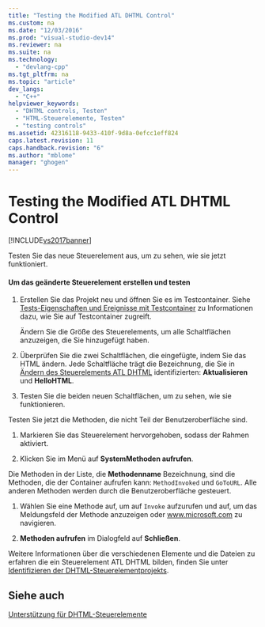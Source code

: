 ```yaml
---
title: "Testing the Modified ATL DHTML Control"
ms.custom: na
ms.date: "12/03/2016"
ms.prod: "visual-studio-dev14"
ms.reviewer: na
ms.suite: na
ms.technology: 
  - "devlang-cpp"
ms.tgt_pltfrm: na
ms.topic: "article"
dev_langs: 
  - "C++"
helpviewer_keywords: 
  - "DHTML controls, Testen"
  - "HTML-Steuerelemente, Testen"
  - "testing controls"
ms.assetid: 42316118-9433-410f-9d8a-0efcc1eff824
caps.latest.revision: 11
caps.handback.revision: "6"
ms.author: "mblome"
manager: "ghogen"
---
```

# Testing the Modified ATL DHTML Control
[!INCLUDE[vs2017banner](../assembler/inline/includes/vs2017banner.md)]

Testen Sie das neue Steuerelement aus, um zu sehen, wie sie jetzt funktioniert.  
  
#### Um das geänderte Steuerelement erstellen und testen  
  
1.  Erstellen Sie das Projekt neu und öffnen Sie es im Testcontainer.  Siehe [Tests\-Eigenschaften und Ereignisse mit Testcontainer](../mfc/testing-properties-and-events-with-test-container.md) zu Informationen dazu, wie Sie auf Testcontainer zugreift.  
  
     Ändern Sie die Größe des Steuerelements, um alle Schaltflächen anzuzeigen, die Sie hinzugefügt haben.  
  
2.  Überprüfen Sie die zwei Schaltflächen, die eingefügte, indem Sie das HTML ändern.  Jede Schaltfläche trägt die Bezeichnung, die Sie in [Ändern des Steuerelements ATL DHTML](../atl/modifying-the-atl-dhtml-control.md) identifizierten: **Aktualisieren** und **HelloHTML**.  
  
3.  Testen Sie die beiden neuen Schaltflächen, um zu sehen, wie sie funktionieren.  
  
 Testen Sie jetzt die Methoden, die nicht Teil der Benutzeroberfläche sind.  
  
1.  Markieren Sie das Steuerelement hervorgehoben, sodass der Rahmen aktiviert.  
  
2.  Klicken Sie im Menü auf **SystemMethoden aufrufen**.  
  
 Die Methoden in der Liste, die **Methodenname** Bezeichnung, sind die Methoden, die der Container aufrufen kann: `MethodInvoked` und `GoToURL`.  Alle anderen Methoden werden durch die Benutzeroberfläche gesteuert.  
  
1.  Wählen Sie eine Methode auf, um auf `Invoke` aufzurufen und auf, um das Meldungsfeld der Methode anzuzeigen oder www.microsoft.com zu navigieren.  
  
2.  **Methoden aufrufen** im Dialogfeld auf **Schließen**.  
  
 Weitere Informationen über die verschiedenen Elemente und die Dateien zu erfahren die ein Steuerelement ATL DHTML bilden, finden Sie unter [Identifizieren der DHTML\-Steuerelementprojekts](../atl/identifying-the-elements-of-the-dhtml-control-project.md).  
  
## Siehe auch  
 [Unterstützung für DHTML\-Steuerelemente](../atl/atl-support-for-dhtml-controls.md)